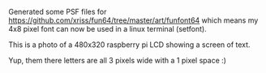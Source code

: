 Generated some PSF files for https://github.com/xriss/fun64/tree/master/art/funfont64 which means my 4x8 pixel font can now be used in a linux terminal (setfont).

This is a photo of a 480x320 raspberry pi LCD showing a screen of text.

Yup, them there letters are all 3 pixels wide with a 1 pixel space :) 